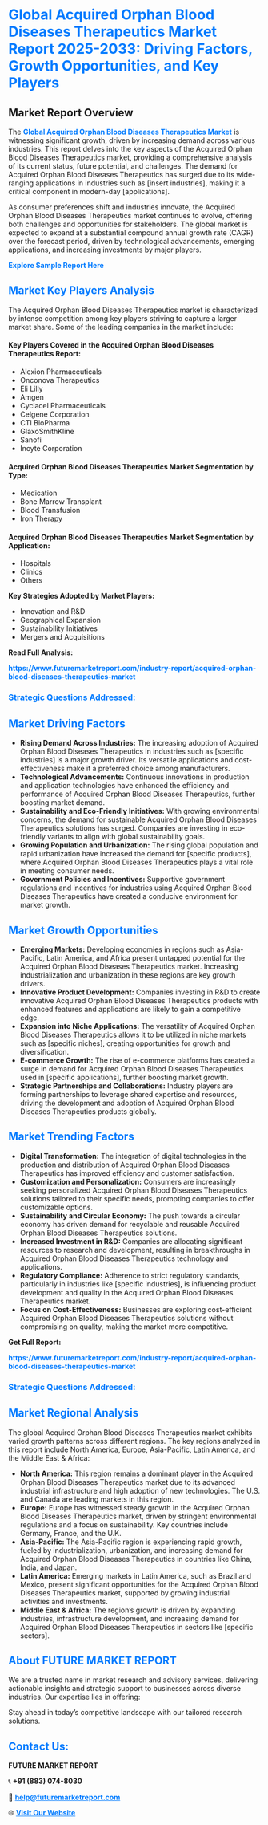 <h1 style="color: #007BFF;">Global Acquired Orphan Blood Diseases Therapeutics Market Report 2025-2033: Driving Factors, Growth Opportunities, and Key Players</h1>

<section id="overview">
<h2>Market Report Overview</h2>
<p>The <a href="https://www.futuremarketreport.com/industry-report/acquired-orphan-blood-diseases-therapeutics-market" style="color: #007BFF; text-decoration: none;"><strong>Global Acquired Orphan Blood Diseases Therapeutics Market</strong></a> is witnessing significant growth, driven by increasing demand across various industries. This report delves into the key aspects of the Acquired Orphan Blood Diseases Therapeutics market, providing a comprehensive analysis of its current status, future potential, and challenges. The demand for Acquired Orphan Blood Diseases Therapeutics has surged due to its wide-ranging applications in industries such as [insert industries], making it a critical component in modern-day [applications].</p>
<p>As consumer preferences shift and industries innovate, the Acquired Orphan Blood Diseases Therapeutics market continues to evolve, offering both challenges and opportunities for stakeholders. The global market is expected to expand at a substantial compound annual growth rate (CAGR) over the forecast period, driven by technological advancements, emerging applications, and increasing investments by major players.</p>
</section>

<section id="overview">
<p><a href="https://www.futuremarketreport.com/request-sample/reportId=82868" style="color: #007BFF; text-decoration: none;"><strong>Explore Sample Report Here</strong></a></p>
</section>

<section id="key-players">
<h2 style="color: #007BFF;">Market Key Players Analysis</h2>
<p>The Acquired Orphan Blood Diseases Therapeutics market is characterized by intense competition among key players striving to capture a larger market share. Some of the leading companies in the market include:</p>
<h4>Key Players Covered in the Acquired Orphan Blood Diseases Therapeutics Report:</h4>
<ul><li>Alexion Pharmaceuticals</li><li>Onconova Therapeutics</li><li>Eli Lilly</li><li>Amgen</li><li>Cyclacel Pharmaceuticals</li><li>Celgene Corporation</li><li>CTI BioPharma</li><li>GlaxoSmithKline</li><li>Sanofi</li><li>Incyte Corporation</li></ul>
<h4>Acquired Orphan Blood Diseases Therapeutics Market Segmentation by Type:</h4>
<ul><li>Medication</li><li>Bone Marrow Transplant</li><li>Blood Transfusion</li><li>Iron Therapy</li></ul>

<h4>Acquired Orphan Blood Diseases Therapeutics Market Segmentation by Application:</h4>
<ul><li>Hospitals</li><li>Clinics</li><li>Others</li></ul>
<p><strong>Key Strategies Adopted by Market Players:</strong></p>
<ul>
<li>Innovation and R&D</li>
<li>Geographical Expansion</li>
<li>Sustainability Initiatives</li>
<li>Mergers and Acquisitions</li>
</ul>
</section>

<section>
<p><strong>Read Full Analysis: </strong></p><a href="https://www.futuremarketreport.com/industry-report/acquired-orphan-blood-diseases-therapeutics-market" style="color: #007BFF; text-decoration: none;"><strong>https://www.futuremarketreport.com/industry-report/acquired-orphan-blood-diseases-therapeutics-market</strong></a>
<h3 style="color: #007BFF;">Strategic Questions Addressed:</h3>
</section>

<section id="driving-factors">
<h2 style="color: #007BFF;">Market Driving Factors</h2>
<ul>
<li><strong>Rising Demand Across Industries:</strong> The increasing adoption of Acquired Orphan Blood Diseases Therapeutics in industries such as [specific industries] is a major growth driver. Its versatile applications and cost-effectiveness make it a preferred choice among manufacturers.</li>
<li><strong>Technological Advancements:</strong> Continuous innovations in production and application technologies have enhanced the efficiency and performance of Acquired Orphan Blood Diseases Therapeutics, further boosting market demand.</li>
<li><strong>Sustainability and Eco-Friendly Initiatives:</strong> With growing environmental concerns, the demand for sustainable Acquired Orphan Blood Diseases Therapeutics solutions has surged. Companies are investing in eco-friendly variants to align with global sustainability goals.</li>
<li><strong>Growing Population and Urbanization:</strong> The rising global population and rapid urbanization have increased the demand for [specific products], where Acquired Orphan Blood Diseases Therapeutics plays a vital role in meeting consumer needs.</li>
<li><strong>Government Policies and Incentives:</strong> Supportive government regulations and incentives for industries using Acquired Orphan Blood Diseases Therapeutics have created a conducive environment for market growth.</li>
</ul>
</section>

<section id="growth-opportunities">
<h2 style="color: #007BFF;">Market Growth Opportunities</h2>
<ul>
<li><strong>Emerging Markets:</strong> Developing economies in regions such as Asia-Pacific, Latin America, and Africa present untapped potential for the Acquired Orphan Blood Diseases Therapeutics market. Increasing industrialization and urbanization in these regions are key growth drivers.</li>
<li><strong>Innovative Product Development:</strong> Companies investing in R&D to create innovative Acquired Orphan Blood Diseases Therapeutics products with enhanced features and applications are likely to gain a competitive edge.</li>
<li><strong>Expansion into Niche Applications:</strong> The versatility of Acquired Orphan Blood Diseases Therapeutics allows it to be utilized in niche markets such as [specific niches], creating opportunities for growth and diversification.</li>
<li><strong>E-commerce Growth:</strong> The rise of e-commerce platforms has created a surge in demand for Acquired Orphan Blood Diseases Therapeutics used in [specific applications], further boosting market growth.</li>
<li><strong>Strategic Partnerships and Collaborations:</strong> Industry players are forming partnerships to leverage shared expertise and resources, driving the development and adoption of Acquired Orphan Blood Diseases Therapeutics products globally.</li>
</ul>
</section>

<section id="trending-factors">
<h2 style="color: #007BFF;">Market Trending Factors</h2>
<ul>
<li><strong>Digital Transformation:</strong> The integration of digital technologies in the production and distribution of Acquired Orphan Blood Diseases Therapeutics has improved efficiency and customer satisfaction.</li>
<li><strong>Customization and Personalization:</strong> Consumers are increasingly seeking personalized Acquired Orphan Blood Diseases Therapeutics solutions tailored to their specific needs, prompting companies to offer customizable options.</li>
<li><strong>Sustainability and Circular Economy:</strong> The push towards a circular economy has driven demand for recyclable and reusable Acquired Orphan Blood Diseases Therapeutics solutions.</li>
<li><strong>Increased Investment in R&D:</strong> Companies are allocating significant resources to research and development, resulting in breakthroughs in Acquired Orphan Blood Diseases Therapeutics technology and applications.</li>
<li><strong>Regulatory Compliance:</strong> Adherence to strict regulatory standards, particularly in industries like [specific industries], is influencing product development and quality in the Acquired Orphan Blood Diseases Therapeutics market.</li>
<li><strong>Focus on Cost-Effectiveness:</strong> Businesses are exploring cost-efficient Acquired Orphan Blood Diseases Therapeutics solutions without compromising on quality, making the market more competitive.</li>
</ul>
</section>

<section>
<p><strong>Get Full Report: </strong></p><a href="https://www.futuremarketreport.com/industry-report/acquired-orphan-blood-diseases-therapeutics-market" style="color: #007BFF; text-decoration: none;"><strong>https://www.futuremarketreport.com/industry-report/acquired-orphan-blood-diseases-therapeutics-market</strong></a>
<h3 style="color: #007BFF;">Strategic Questions Addressed:</h3>
</section>


<section id="regional-analysis">
<h2 style="color: #007BFF;">Market Regional Analysis</h2>
<p>The global Acquired Orphan Blood Diseases Therapeutics market exhibits varied growth patterns across different regions. The key regions analyzed in this report include North America, Europe, Asia-Pacific, Latin America, and the Middle East & Africa:</p>
<ul>
<li><strong>North America:</strong> This region remains a dominant player in the Acquired Orphan Blood Diseases Therapeutics market due to its advanced industrial infrastructure and high adoption of new technologies. The U.S. and Canada are leading markets in this region.</li>
<li><strong>Europe:</strong> Europe has witnessed steady growth in the Acquired Orphan Blood Diseases Therapeutics market, driven by stringent environmental regulations and a focus on sustainability. Key countries include Germany, France, and the U.K.</li>
<li><strong>Asia-Pacific:</strong> The Asia-Pacific region is experiencing rapid growth, fueled by industrialization, urbanization, and increasing demand for Acquired Orphan Blood Diseases Therapeutics in countries like China, India, and Japan.</li>
<li><strong>Latin America:</strong> Emerging markets in Latin America, such as Brazil and Mexico, present significant opportunities for the Acquired Orphan Blood Diseases Therapeutics market, supported by growing industrial activities and investments.</li>
<li><strong>Middle East & Africa:</strong> The region’s growth is driven by expanding industries, infrastructure development, and increasing demand for Acquired Orphan Blood Diseases Therapeutics in sectors like [specific sectors].</li>
</ul>
</section>

<footer>
<h2 style="color: #007BFF;">About FUTURE MARKET REPORT</h2>
<p>We are a trusted name in market research and advisory services, delivering actionable insights and strategic support to businesses across diverse industries. Our expertise lies in offering:</p>

<p>Stay ahead in today’s competitive landscape with our tailored research solutions.</p>

<h2 style="color: #007BFF;">Contact Us:</h2>
<p><strong>FUTURE MARKET REPORT</strong></p>
<p>📞 <strong>+91 (883) 074-8030</strong></p>
<p>📧 <strong><a href="mailto:help@futuremarketreport.com" style="color: #007BFF;">help@futuremarketreport.com</a></strong></p>
<p>🌐 <strong><a href="https://www.futuremarketreport.com/" style="color: #007BFF;">Visit Our Website</a></strong></p>
</footer>